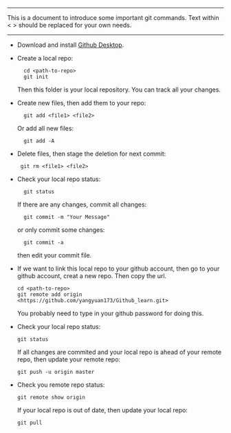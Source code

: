 ---------------------------------------

This is a document to introduce some important git commands. Text within < > should be replaced for your own needs.

---------------------------------------
- Download and install [Github Desktop](https://desktop.github.com/). 

- Create a local repo:

        cd <path-to-repo>
        git init

  Then this folder is your local repository. You can track all your changes.
- Create new files, then add them to your repo:

        git add <file1> <file2>
 
   Or add all new files:
 
        git add -A
 
- Delete files, then stage the deletion for next commit:
 
       git rm <file1> <file2>

- Check your local repo status:

        git status

  If there are any changes, commit all changes:

        git commit -m "Your Message"
  or only commit some changes:

        git commit -a
  then edit your commit file.

- If we want to link this local repo to your github account, then go to your github account, creat a new repo. Then copy the url.

      cd <path-to-repo>
      git remote add origin <https://github.com/yangyuan173/Github_learn.git>

  You probably need to type in your github password for doing this.

- Check your local repo status:

      git status
    
  If all changes are commited and your local repo is ahead of your remote repo, then update your remote repo:

      git push -u origin master
    
- Check you remote repo status:

      git remote show origin
    
  If your local repo is out of date, then update your local repo:

      git pull


